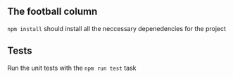 The football column
-----

`npm install` should install all the neccessary depenedencies for the project

 ## Tests

 Run the unit tests with the `npm run test` task